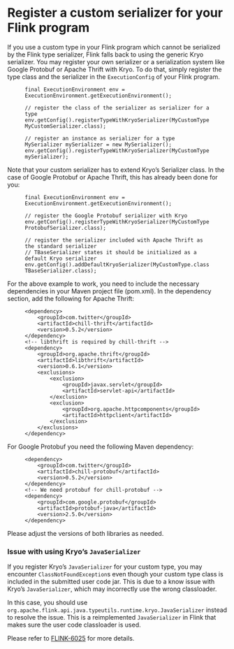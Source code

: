 

# Register a custom serializer for your Flink program

If you use a custom type in your Flink program which cannot be serialized by the Flink type serializer, Flink falls back to using the generic Kryo serializer. You may register your own serializer or a serialization system like Google Protobuf or Apache Thrift with Kryo. To do that, simply register the type class and the serializer in the `ExecutionConfig` of your Flink program.

<figure class="highlight">

```
final ExecutionEnvironment env = ExecutionEnvironment.getExecutionEnvironment();

// register the class of the serializer as serializer for a type
env.getConfig().registerTypeWithKryoSerializer(MyCustomType.class, MyCustomSerializer.class);

// register an instance as serializer for a type
MySerializer mySerializer = new MySerializer();
env.getConfig().registerTypeWithKryoSerializer(MyCustomType.class, mySerializer);
```

</figure>

Note that your custom serializer has to extend Kryo’s Serializer class. In the case of Google Protobuf or Apache Thrift, this has already been done for you:

<figure class="highlight">

```
final ExecutionEnvironment env = ExecutionEnvironment.getExecutionEnvironment();

// register the Google Protobuf serializer with Kryo
env.getConfig().registerTypeWithKryoSerializer(MyCustomType.class, ProtobufSerializer.class);

// register the serializer included with Apache Thrift as the standard serializer
// TBaseSerializer states it should be initialized as a default Kryo serializer
env.getConfig().addDefaultKryoSerializer(MyCustomType.class, TBaseSerializer.class);
```

</figure>

For the above example to work, you need to include the necessary dependencies in your Maven project file (pom.xml). In the dependency section, add the following for Apache Thrift:

<figure class="highlight">

```
<dependency>
	<groupId>com.twitter</groupId>
	<artifactId>chill-thrift</artifactId>
	<version>0.5.2</version>
</dependency>
<!-- libthrift is required by chill-thrift -->
<dependency>
	<groupId>org.apache.thrift</groupId>
	<artifactId>libthrift</artifactId>
	<version>0.6.1</version>
	<exclusions>
		<exclusion>
			<groupId>javax.servlet</groupId>
			<artifactId>servlet-api</artifactId>
		</exclusion>
		<exclusion>
			<groupId>org.apache.httpcomponents</groupId>
			<artifactId>httpclient</artifactId>
		</exclusion>
	</exclusions>
</dependency>
```

</figure>

For Google Protobuf you need the following Maven dependency:

<figure class="highlight">

```
<dependency>
	<groupId>com.twitter</groupId>
	<artifactId>chill-protobuf</artifactId>
	<version>0.5.2</version>
</dependency>
<!-- We need protobuf for chill-protobuf -->
<dependency>
	<groupId>com.google.protobuf</groupId>
	<artifactId>protobuf-java</artifactId>
	<version>2.5.0</version>
</dependency>
```

</figure>

Please adjust the versions of both libraries as needed.

### Issue with using Kryo’s `JavaSerializer`

If you register Kryo’s `JavaSerializer` for your custom type, you may encounter `ClassNotFoundException`s even though your custom type class is included in the submitted user code jar. This is due to a know issue with Kryo’s `JavaSerializer`, which may incorrectly use the wrong classloader.

In this case, you should use `org.apache.flink.api.java.typeutils.runtime.kryo.JavaSerializer` instead to resolve the issue. This is a reimplemented `JavaSerializer` in Flink that makes sure the user code classloader is used.

Please refer to [FLINK-6025](https://issues.apache.org/jira/browse/FLINK-6025) for more details.

